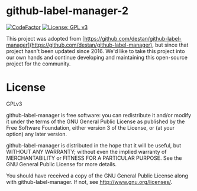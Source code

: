 github-label-manager-2
====================

[![CodeFactor](https://www.codefactor.io/repository/github/badwater-apps/github-label-manager-2/badge)](https://www.codefactor.io/repository/github/badwater-apps/github-label-manager-2)
[![License: GPL v3](https://img.shields.io/badge/License-GPLv3-blue.svg)](https://www.gnu.org/licenses/gpl-3.0)

This project was adopted from [https://github.com/destan/github-label-manager](https://github.com/destan/github-label-manager), but since that project hasn't been updated since 2016. We'd like to take this project into our own hands and continue developing and maintaining this open-source project for the community.

License
=======
GPLv3	

github-label-manager is free software: you can redistribute it and/or modify
it under the terms of the GNU General Public License as published by
the Free Software Foundation, either version 3 of the License, or
(at your option) any later version.

github-label-manager is distributed in the hope that it will be useful,
but WITHOUT ANY WARRANTY; without even the implied warranty of
MERCHANTABILITY or FITNESS FOR A PARTICULAR PURPOSE.  See the
GNU General Public License for more details.

You should have received a copy of the GNU General Public License
along with github-label-manager.  If not, see <http://www.gnu.org/licenses/>.
